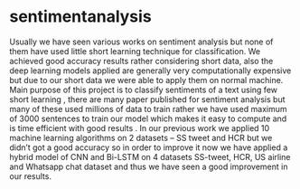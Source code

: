 # sentimentanalysis
Usually we have seen various works on sentiment analysis but none of them have used little short learning technique for classification. We achieved good accuracy results rather considering short data, also the deep learning models applied are generally very computationally expensive but due to our short data we were able to apply them on normal machine. Main purpose of this project is to classify sentiments of a text using few short learning , there are many paper published for sentiment analysis but many of these used millions of data to train rather we have used maximum of 3000 sentences to train our model which makes it easy to compute and is time efficient with good results . In our previous work we applied 10 machine learning algorithms on 2 datasets – SS tweet and HCR but we didn’t got a good accuracy so in order to improve it now we have applied a hybrid model of CNN and Bi-LSTM on 4 datasets SS-tweet, HCR, US airline and Whatsapp chat dataset and thus we have seen a good improvement in our results.
